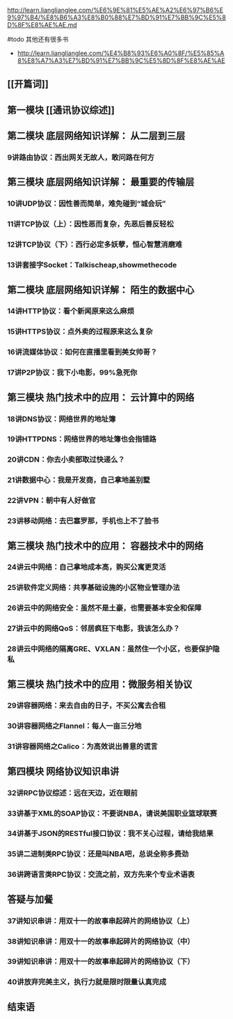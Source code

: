 
<http://learn.lianglianglee.com/%E6%9E%81%E5%AE%A2%E6%97%B6%E9%97%B4/%E8%B6%A3%E8%B0%88%E7%BD%91%E7%BB%9C%E5%8D%8F%E8%AE%AE.md>


#todo 
其他还有很多书
- http://learn.lianglianglee.com/%E4%B8%93%E6%A0%8F/%E5%85%A8%E8%A7%A3%E7%BD%91%E7%BB%9C%E5%8D%8F%E8%AE%AE 

## [[开篇词]]

## 第一模块 [[通讯协议综述]]

## 第二模块 底层网络知识详解： 从二层到三层

### 9讲路由协议：西出网关无故人，敢问路在何方

## 第三模块 底层网络知识详解： 最重要的传输层

### 10讲UDP协议：因性善而简单，难免碰到“城会玩”
### 11讲TCP协议（上）：因性恶而复杂，先恶后善反轻松
### 12讲TCP协议（下）：西行必定多妖孽，恒心智慧消磨难
### 13讲套接字Socket：Talkischeap,showmethecode

## 第二模块 底层网络知识详解： 陌生的数据中心
### 14讲HTTP协议：看个新闻原来这么麻烦
### 15讲HTTPS协议：点外卖的过程原来这么复杂
### 16讲流媒体协议：如何在直播里看到美女帅哥？
### 17讲P2P协议：我下小电影，99%急死你

## 第三模块 热门技术中的应用： 云计算中的网络

### 18讲DNS协议：网络世界的地址簿
### 19讲HTTPDNS：网络世界的地址簿也会指错路
### 20讲CDN：你去小卖部取过快递么？
### 21讲数据中心：我是开发商，自己拿地盖别墅
### 22讲VPN：朝中有人好做官
### 23讲移动网络：去巴塞罗那，手机也上不了脸书


## 第三模块 热门技术中的应用： 容器技术中的网络
### 24讲云中网络：自己拿地成本高，购买公寓更灵活
### 25讲软件定义网络：共享基础设施的小区物业管理办法
### 26讲云中的网络安全：虽然不是土豪，也需要基本安全和保障
### 27讲云中的网络QoS：邻居疯狂下电影，我该怎么办？
### 28讲云中网络的隔离GRE、VXLAN：虽然住一个小区，也要保护隐私
## 第三模块 热门技术中的应用：微服务相关协议
### 29讲容器网络：来去自由的日子，不买公寓去合租
### 30讲容器网络之Flannel：每人一亩三分地
### 31讲容器网络之Calico：为高效说出善意的谎言

## 第四模块 网络协议知识串讲
### 32讲RPC协议综述：远在天边，近在眼前
### 33讲基于XML的SOAP协议：不要说NBA，请说美国职业篮球联赛
### 34讲基于JSON的RESTful接口协议：我不关心过程，请给我结果
### 35讲二进制类RPC协议：还是叫NBA吧，总说全称多费劲
### 36讲跨语言类RPC协议：交流之前，双方先来个专业术语表
## 答疑与加餐

### 37讲知识串讲：用双十一的故事串起碎片的网络协议（上）
### 38讲知识串讲：用双十一的故事串起碎片的网络协议（中）
### 39讲知识串讲：用双十一的故事串起碎片的网络协议（下）
### 40讲放弃完美主义，执行力就是限时限量认真完成


## 结束语
